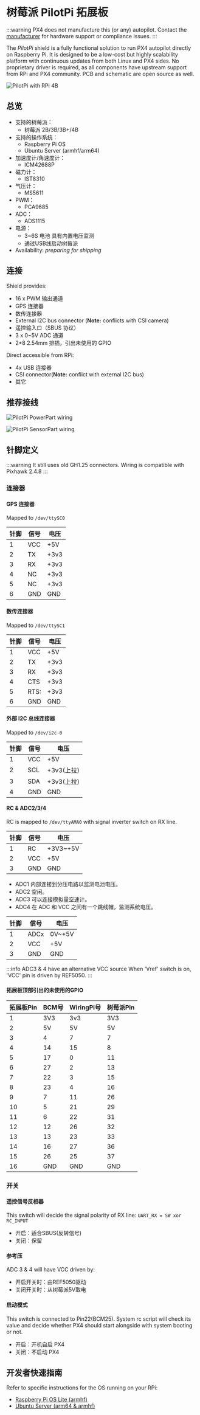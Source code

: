 # 树莓派 PilotPi 拓展板

<LinkedBadge type="warning" text="Experimental" url="../flight_controller/autopilot_experimental.html"/>

:::warning
PX4 does not manufacture this (or any) autopilot.
Contact the [manufacturer](mailto:lhf2613@gmail.com) for hardware support or compliance issues.
:::

The _PilotPi_ shield is a fully functional solution to run PX4 autopilot directly on Raspberry Pi.
It is designed to be a low-cost but highly scalability platform with continuous updates from both Linux and PX4 sides.
No proprietary driver is required, as all components have upstream support from RPi and PX4 community.
PCB and schematic are open source as well.

![PilotPi with RPi 4B](../../assets/flight_controller/pilotpi/hardware-pilotpi4b.png)

## 总览

- 支持的树莓派：
  - 树莓派 2B/3B/3B+/4B
- 支持的操作系统：
  - Raspberry Pi OS
  - Ubuntu Server (armhf/arm64)
- 加速度计/角速度计：
  - ICM42688P
- 磁力计：
  - IST8310
- 气压计：
  - MS5611
- PWM：
  - PCA9685
- ADC：
  - ADS1115
- 电源：
  - 3~6S 电池 具有内置电压监测
  - 通过USB线启动树莓派
- Availability: _preparing for shipping_

## 连接

Shield provides:

- 16 x PWM 输出通道
- GPS 连接器
- 数传连接器
- External I2C bus connector (**Note:** conflicts with CSI camera)
- 遥控输入口（SBUS 协议）
- 3 x 0~5V ADC 通道
- 2\*8 2.54mm 排插，引出未使用的 GPIO

Direct accessible from RPi:

- 4x USB 连接器
- CSI connector(**Note:** conflict with external I2C bus)
- 其它

## 推荐接线

![PilotPi PowerPart wiring](../../assets/flight_controller/pilotpi/pilotpi_pwr_wiring.png)

![PilotPi SensorPart wiring](../../assets/flight_controller/pilotpi/pilotpi_sens_wiring.png)

## 针脚定义

:::warning
It still uses old GH1.25 connectors.
Wiring is compatible with Pixhawk 2.4.8
:::

### 连接器

#### GPS 连接器

Mapped to `/dev/ttySC0`

| 针脚 | 信号  | 电压   |
| -- | --- | ---- |
| 1  | VCC | +5V  |
| 2  | TX  | +3v3 |
| 3  | RX  | +3v3 |
| 4  | NC  | +3v3 |
| 5  | NC  | +3v3 |
| 6  | GND | GND  |

#### 数传连接器

Mapped to `/dev/ttySC1`

| 针脚 | 信号                   | 电压   |
| -- | -------------------- | ---- |
| 1  | VCC                  | +5V  |
| 2  | TX                   | +3v3 |
| 3  | RX                   | +3v3 |
| 4  | CTS                  | +3v3 |
| 5  | RTS: | +3v3 |
| 6  | GND                  | GND  |

#### 外部 I2C 总线连接器

Mapped to `/dev/i2c-0`

| 针脚 | 信号  | 电压                          |
| -- | --- | --------------------------- |
| 1  | VCC | +5V                         |
| 2  | SCL | +3v3(上拉) |
| 3  | SDA | +3v3(上拉) |
| 4  | GND | GND                         |

#### RC & ADC2/3/4

RC is mapped to `/dev/ttyAMA0` with signal inverter switch on RX line.

| 针脚 | 信号  | 电压                       |
| -- | --- | ------------------------ |
| 1  | RC  | +3V3~+5V |
| 2  | VCC | +5V                      |
| 3  | GND | GND                      |

- ADC1 内部连接到分压电路以监测电池电压。
- ADC2 空闲。
- ADC3 可以连接模拟量空速计。
- ADC4 在 ADC 和 VCC 之间有一个跳线帽，监测系统电压。

| 针脚 | 信号   | 电压                     |
| -- | ---- | ---------------------- |
| 1  | ADCx | 0V~+5V |
| 2  | VCC  | +5V                    |
| 3  | GND  | GND                    |

:::info
ADC3 & 4 have an alternative VCC source
When 'Vref' switch is on, 'VCC' pin is driven by REF5050.
:::

#### 拓展板顶部引出的未使用的GPIO

| 拓展板Pin | BCM号 | WiringPi号 | 树莓派Pin |
| ------ | ---- | --------- | ------ |
| 1      | 3V3  | 3v3       | 3V3    |
| 2      | 5V   | 5V        | 5V     |
| 3      | 4    | 7         | 7      |
| 4      | 14   | 15        | 8      |
| 5      | 17   | 0         | 11     |
| 6      | 27   | 2         | 13     |
| 7      | 22   | 3         | 15     |
| 8      | 23   | 4         | 16     |
| 9      | 7    | 11        | 26     |
| 10     | 5    | 21        | 29     |
| 11     | 6    | 22        | 31     |
| 12     | 12   | 26        | 32     |
| 13     | 13   | 23        | 33     |
| 14     | 16   | 27        | 36     |
| 15     | 26   | 25        | 37     |
| 16     | GND  | GND       | GND    |

### 开关

#### 遥控信号反相器

This switch will decide the signal polarity of RX line: `UART_RX = SW xor RC_INPUT`

- 开启：适合SBUS(反转信号)
- 关闭：保留

#### 参考压

ADC 3 & 4 will have VCC driven by:

- 开启开关时：由REF5050驱动
- 关闭开关时：从树莓派5V取电

#### 启动模式

This switch is connected to Pin22(BCM25).
System rc script will check its value and decide whether PX4 should start alongside with system booting or not.

- 开启：开机自启 PX4
- 关闭：不启动 PX4

## 开发者快速指南

Refer to specific instructions for the OS running on your RPi:

- [Raspberry Pi OS Lite (armhf)](raspberry_pi_pilotpi_rpios.md)
- [Ubuntu Server (arm64 & armhf)](raspberry_pi_pilotpi_ubuntu_server.md)
